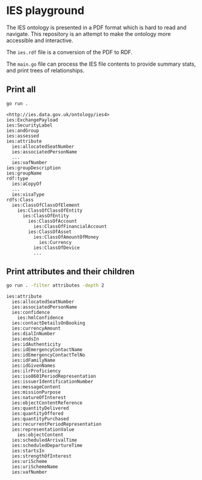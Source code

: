 # IES playground

The IES ontology is presented in a PDF format which is hard to read and navigate. This repository is an attempt to make the ontology more accessible and interactive.

The `ies.rdf` file is a conversion of the PDF to RDF.

The `main.go` file can process the IES file contents to provide summary stats, and print trees of relationships.

## Print all

```bash
go run .
```

```
<http://ies.data.gov.uk/ontology/ies4>
ies:ExchangePayload
ies:SecurityLabel
ies:andGroup
ies:assessed
ies:attribute
  ies:allocatedSeatNumber
  ies:associatedPersonName
  ...
  ies:vafNumber
ies:groupDescription
ies:groupName
rdf:type
  ies:aCopyOf
  ...
  ies:visaType
rdfs:Class
  ies:ClassOfClassOfElement
    ies:ClassOfClassOfEntity
      ies:ClassOfEntity
        ies:ClassOfAccount
          ies:ClassOfFinancialAccount
        ies:ClassOfAsset
          ies:ClassOfAmountOfMoney
            ies:Currency
          ies:ClassOfDevice
          ...
```

## Print attributes and their children

```bash
go run . -filter attributes -depth 2
```

```
ies:attribute
  ies:allocatedSeatNumber
  ies:associatedPersonName
  ies:confidence
    ies:hmlConfidence
  ies:contactDetailsOnBooking
  ies:currencyAmount
  ies:dialInNumber
  ies:endsIn
  ies:idAuthenticity
  ies:idEmergencyContactName
  ies:idEmergencyContactTelNo
  ies:idFamilyName
  ies:idGivenNames
  ies:ilrProficiency
  ies:iso8601PeriodRepresentation
  ies:issuerIdentificationNumber
  ies:messageContent
  ies:missionPurpose
  ies:natureOfInterest
  ies:objectContentReference
  ies:quantityDelivered
  ies:quantityOffered
  ies:quantityPurchased
  ies:recurrentPeriodRepresentation
  ies:representationValue
    ies:objectContent
  ies:scheduledArrivalTime
  ies:scheduledDepartureTime
  ies:startsIn
  ies:strengthOfInterest
  ies:uriScheme
  ies:uriSchemeName
  ies:vafNumber
```
